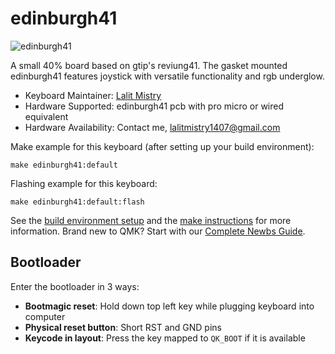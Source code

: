 # edinburgh41

![edinburgh41](https://i.imgur.com/Lrjyp6nh.png)

A small 40% board based on gtip's reviung41. The gasket mounted edinburgh41 features joystick with versatile functionality and rgb underglow.

* Keyboard Maintainer: [Lalit Mistry](https://github.com/schwarzer-geiger)
* Hardware Supported: edinburgh41 pcb with pro micro or wired equivalent
* Hardware Availability: Contact me, lalitmistry1407@gmail.com

Make example for this keyboard (after setting up your build environment):

    make edinburgh41:default

Flashing example for this keyboard:

    make edinburgh41:default:flash

See the [build environment setup](https://docs.qmk.fm/#/getting_started_build_tools) and the [make instructions](https://docs.qmk.fm/#/getting_started_make_guide) for more information. Brand new to QMK? Start with our [Complete Newbs Guide](https://docs.qmk.fm/#/newbs).

## Bootloader

Enter the bootloader in 3 ways:

* **Bootmagic reset**: Hold down top left key while plugging keyboard into computer
* **Physical reset button**: Short RST and GND pins
* **Keycode in layout**: Press the key mapped to `QK_BOOT` if it is available
